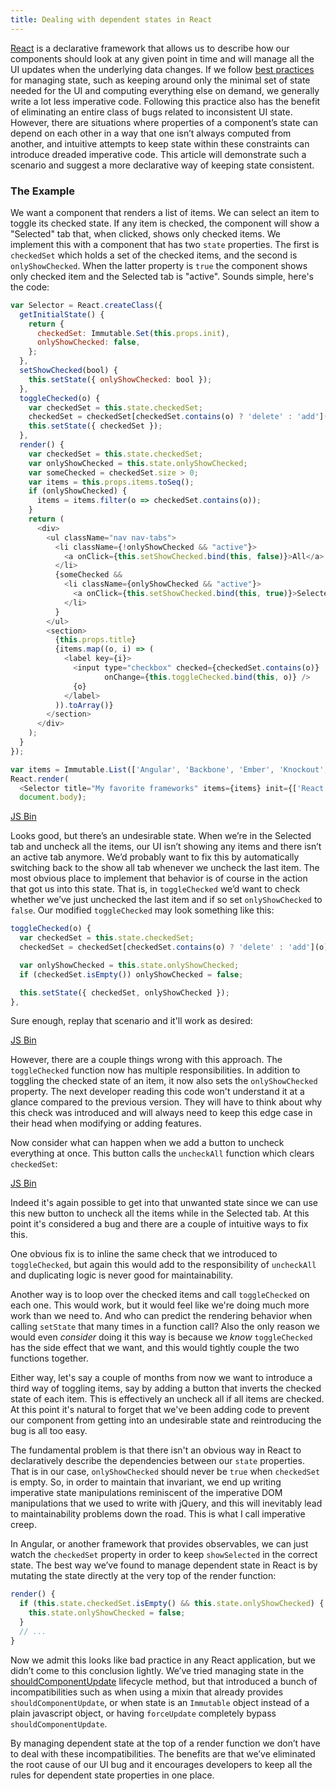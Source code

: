 ```yaml
---
title: Dealing with dependent states in React
---
```

[React][r] is a declarative framework that allows us to describe how our
components should look at any given point in time and will manage all the UI
updates when the underlying data changes. If we follow [best practices][b] for
managing state, such as keeping around only the minimal set of state needed for
the UI and computing everything else on demand, we generally write a lot less
imperative code. Following this practice also has the benefit of eliminating an
entire class of bugs related to inconsistent UI state. However, there are
situations where properties of a component’s state can depend on each other in a
way that one isn’t always computed from another, and intuitive attempts to keep
state within these constraints can introduce dreaded imperative code. This
article will demonstrate such a scenario and suggest a more declarative way of
keeping state consistent.

### The Example

We want a component that renders a list of items. We can select an item to
toggle its checked state. If any item is checked, the component will show a
"Selected" tab that, when clicked, shows only checked items. We implement this
with a component that has two `state` properties. The first is `checkedSet`
which holds a set of the checked items, and the second is `onlyShowChecked`.
When the latter property is `true` the component shows only checked item and the
Selected tab is "active". Sounds simple, here's the code:

```javascript
var Selector = React.createClass({
  getInitialState() {
    return {
      checkedSet: Immutable.Set(this.props.init),
      onlyShowChecked: false,
    };
  },
  setShowChecked(bool) {
    this.setState({ onlyShowChecked: bool });
  },
  toggleChecked(o) {
    var checkedSet = this.state.checkedSet;
    checkedSet = checkedSet[checkedSet.contains(o) ? 'delete' : 'add'](o);
    this.setState({ checkedSet });
  },
  render() {
    var checkedSet = this.state.checkedSet;
    var onlyShowChecked = this.state.onlyShowChecked;
    var someChecked = checkedSet.size > 0;
    var items = this.props.items.toSeq();
    if (onlyShowChecked) {
      items = items.filter(o => checkedSet.contains(o));
    }
    return (
      <div>
        <ul className="nav nav-tabs">
          <li className={!onlyShowChecked && "active"}>
            <a onClick={this.setShowChecked.bind(this, false)}>All</a>
          </li>
          {someChecked &&
            <li className={onlyShowChecked && "active"}>
              <a onClick={this.setShowChecked.bind(this, true)}>Selected</a>
            </li>
          }
        </ul>
        <section>
          {this.props.title}
          {items.map((o, i) => (
            <label key={i}>
              <input type="checkbox" checked={checkedSet.contains(o)}
                     onChange={this.toggleChecked.bind(this, o)} />
              {o}
            </label>
          )).toArray()}
        </section>
      </div>
    );
  }
});

var items = Immutable.List(['Angular', 'Backbone', 'Ember', 'Knockout', 'React']);
React.render(
  <Selector title="My favorite frameworks" items={items} init={['React']} />,
  document.body);
```

<a class="jsbin-embed" href="http://jsbin.com/nomomi/2/edit?js,output">JS Bin</a><script src="http://static.jsbin.com/js/embed.js"></script>

Looks good, but there’s an undesirable state. When we’re in the Selected tab and
uncheck all the items, our UI isn’t showing any items and there isn’t an active
tab anymore. We’d probably want to fix this by automatically switching back to
the show all tab whenever we uncheck the last item. The most obvious place to
implement that behavior is of course in the action that got us into this state.
That is, in `toggleChecked` we’d want to check whether we’ve just unchecked the
last item and if so set `onlyShowChecked` to `false`. Our modified
`toggleChecked` may look something like this:

```javascript
toggleChecked(o) {
  var checkedSet = this.state.checkedSet;
  checkedSet = checkedSet[checkedSet.contains(o) ? 'delete' : 'add'](o);

  var onlyShowChecked = this.state.onlyShowChecked;
  if (checkedSet.isEmpty()) onlyShowChecked = false;

  this.setState({ checkedSet, onlyShowChecked });
},
```

Sure enough, replay that scenario and it'll work as desired:

<a class="jsbin-embed" href="http://jsbin.com/nomomi/3/embed?js,output">JS Bin</a><script src="http://static.jsbin.com/js/embed.js"></script>

However, there are a couple things wrong with this approach. The `toggleChecked`
function now has multiple responsibilities. In addition to toggling the checked
state of an item, it now also sets the `onlyShowChecked` property. The next
developer reading this code won't understand it at a glance compared to the
previous version. They will have to think about why this check was introduced
and will always need to keep this edge case in their head when modifying or
adding features.

Now consider what can happen when we add a button to uncheck everything at once.
This button calls the `uncheckAll` function which clears `checkedSet`:

<a class="jsbin-embed" href="http://jsbin.com/nomomi/4/embed?js,output">JS Bin</a><script src="http://static.jsbin.com/js/embed.js"></script>

Indeed it's again possible to get into that unwanted state since we can use this
new button to uncheck all the items while in the Selected tab. At this point
it's considered a bug and there are a couple of intuitive ways to fix this.

One obvious fix is to inline the same check that we introduced to
`toggleChecked`, but again this would add to the responsibility of `uncheckAll`
and duplicating logic is never good for maintainability.

Another way is to loop over the checked items and call `toggleChecked` on each
one. This would work, but it would feel like we're doing much more work than we
need to. And who can predict the rendering behavior when calling `setState` that
many times in a function call? Also the only reason we would even _consider_
doing it this way is because we _know_ `toggleChecked` has the side effect that
we want, and this would tightly couple the two functions together.

Either way, let's say a couple of months from now we want to introduce a third
way of toggling items, say by adding a button that inverts the checked state of
each item. This is effectively an uncheck all if all items are checked. At this
point it's natural to forget that we've been adding code to prevent our
component from getting into an undesirable state and reintroducing the bug is
all too easy.

The fundamental problem is that there isn't an obvious way in React to
declaratively describe the dependencies between our `state` properties. That is
in our case, `onlyShowChecked` should never be `true` when `checkedSet` is
empty. So, in order to maintain that invariant, we end up writing imperative
state manipulations reminiscent of the imperative DOM manipulations that we used
to write with jQuery, and this will inevitably lead to maintainability problems
down the road. This is what I call imperative creep.

In Angular, or another framework that provides observables, we can just watch
the `checkedSet` property in order to keep `showSelected` in the correct state.
The best way we’ve found to manage dependent state in React is by mutating the
state directly at the very top of the render function:

```javascript
render() {
  if (this.state.checkedSet.isEmpty() && this.state.onlyShowChecked) {
    this.state.onlyShowChecked = false;
  }
  // ...
}
```

Now we admit this looks like bad practice in any React application, but we
didn’t come to this conclusion lightly. We’ve tried managing state in the
[shouldComponentUpdate][s] lifecycle method, but that introduced a bunch of
incompatibilities such as when using a mixin that already provides
`shouldComponentUpdate`, or when state is an `Immutable` object instead of a
plain javascript object, or having `forceUpdate` completely bypass
`shouldComponentUpdate`.

By managing dependent state at the top of a render function we don’t have to
deal with these incompatibilities. The benefits are that we’ve eliminated the
root cause of our UI bug and it encourages developers to keep all the rules for
dependent state properties in one place.

[b]: http://facebook.github.io/react/blog/2013/11/05/thinking-in-react.html#step-3-identify-the-minimal-but-complete-representation-of-ui-state
[r]: http://facebook.github.io/react/
[s]: http://facebook.github.io/react/docs/component-specs.html#updating-shouldcomponentupdate
